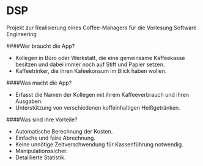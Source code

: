 # DSP

Projekt zur Realisierung eines Coffee-Managers für die Vorlesung Software Engineering

####Wer braucht die App?
- Kollegen in Büro oder Werkstatt, die eine gemeinsame Kaffeekasse besitzen und dabei immer noch auf Stift und Papier setzen.
- Kaffeetrinker, die ihren Kafeekonsum im Blick haben wollen.

####Was macht die App?
- Erfasst die Namen der Kollegen mit ihrem Kaffeeverbrauch und ihren Ausgaben.
- Unterstützung von verschiedenen koffeinhaltigen Heißgetränken.

####Was sind ihre Vorteile?
- Automatische Berechnung der Kosten.
- Einfache und faire Abrechnung.
- Keine unnötige Zeitverschwendung für Kassenführung notwendig.
- Manipulationssicher.
- Detaillierte Statistik.
